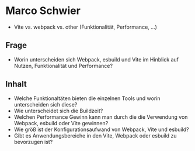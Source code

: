 # Marco Schwier
* Vite vs. webpack vs. other (Funktionalität, Performance, ...)

## Frage
- Worin unterscheiden sich Webpack, esbuild und Vite im Hinblick auf Nutzen, Funktionalität und Performance?

## Inhalt
- Welche Funktionaltäten bieten die einzelnen Tools und worin unterscheiden sich diese?
- Wie unterscheidet sich die Buildzeit?
- Welchen Performance Gewinn kann man durch die die Verwendung von Webpack, esbuild oder Vite gewinnen?
- Wie größ ist der Konfigurationsaufwand von Webpack, Vite und esbuild?
- Gibt es Anwendungsbereiche in den Vite, Webpack oder esbuild zu bevorzugen ist?


